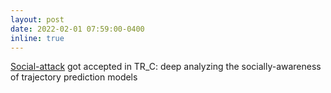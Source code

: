 ```yaml
---
layout: post
date: 2022-02-01 07:59:00-0400
inline: true
---
```


[Social-attack](https://s-attack.github.io) got accepted in TR_C: deep analyzing the socially-awareness of trajectory prediction models